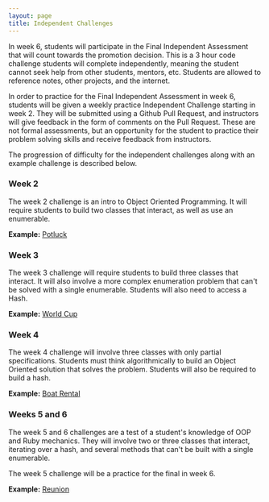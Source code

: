 ```yaml
---
layout: page
title: Independent Challenges
---
```


In week 6, students will participate in the Final Independent Assessment that will count towards the promotion decision. This is a 3 hour code challenge students will complete independently, meaning the student cannot seek help from other students, mentors, etc. Students are allowed to reference notes, other projects, and the internet.

In order to practice for the Final Independent Assessment in week 6, students will be given a weekly practice Independent Challenge starting in week 2. They will be submitted using a Github Pull Request, and instructors will give feedback in the form of comments on the Pull Request. These are not formal assessments, but an opportunity for the student to practice their problem solving skills and receive feedback from instructors.

The progression of difficulty for the independent challenges along with an example challenge is described below.

### Week 2

The week 2 challenge is an intro to Object Oriented Programming. It will require students to build two classes that interact, as well as use an enumerable.

**Example:** [Potluck](https://github.com/turingschool-examples/potluck)

### Week 3

The week 3 challenge will require students to build three classes that interact. It will also involve a more complex enumeration problem that can't be solved with a single enumerable. Students will also need to access a Hash.

**Example:** [World Cup](https://github.com/turingschool-examples/world_cup)

### Week 4

The week 4 challenge will involve three classes with only partial specifications. Students must think algorithmically to build an Object Oriented solution that solves the problem. Students will also be required to build a hash.

**Example:** [Boat Rental](https://github.com/turingschool-examples/boat_rental)

### Weeks 5 and 6

The week 5 and 6 challenges are a test of a student's knowledge of OOP and Ruby mechanics. They will involve two or three classes that interact, iterating over a hash, and several methods that can't be built with a single enumerable.

The week 5 challenge will be a practice for the final in week 6.

**Example:** [Reunion](https://github.com/turingschool-examples/reunion)
